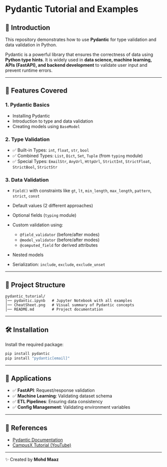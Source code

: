 # Pydantic Tutorial and Examples

## 📌 Introduction

This repository demonstrates how to use **Pydantic** for type validation and data validation in Python.

Pydantic is a powerful library that ensures the correctness of data using **Python type hints**.
It is widely used in **data science, machine learning, APIs (FastAPI), and backend development** to validate user input and prevent runtime errors.

---

## 🚀 Features Covered

### 1. Pydantic Basics

* Installing Pydantic
* Introduction to type and data validation
* Creating models using `BaseModel`

### 2. Type Validation

* ✅ Built-in Types: `int`, `float`, `str`, `bool`
* ✅ Combined Types: `List`, `Dict`, `Set`, `Tuple` (from `typing` module)
* ✅ Special Types: `EmailStr`, `AnyUrl`, `HttpUrl`, `StrictInt`, `StrictFloat`, `StrictBool`, `StrictStr`

### 3. Data Validation

* `Field()` with constraints like `gt`, `lt`, `min_length`, `max_length`, `pattern`, `strict`, `const`
* Default values (2 different approaches)
* Optional fields (`typing` module)
* Custom validation using:

  * `@field_validator` (before/after modes)
  * `@model_validator` (before/after modes)
  * `@computed_field` for derived attributes
* Nested models
* Serialization: `include`, `exclude`, `exclude_unset`

---

## 📂 Project Structure

```
pydantic_tutorial/
│── pydantic.ipynb   # Jupyter Notebook with all examples
│── CheatSheet.png   # Visual summary of Pydantic concepts
│── README.md        # Project documentation
```

---

## 🛠️ Installation

Install the required package:

```bash
pip install pydantic
pip install "pydantic[email]"
```

---

## 🎯 Applications

* ✅ **FastAPI**: Request/response validation
* ✅ **Machine Learning**: Validating dataset schema
* ✅ **ETL Pipelines**: Ensuring data consistency
* ✅ **Config Management**: Validating environment variables

---

## 📖 References

* [Pydantic Documentation](https://docs.pydantic.dev)
* [CampusX Tutorial (YouTube)](https://youtu.be/lRArylZCeOs?si=6LigIPFstzCYvc_y)

---

✨ Created by **Mohd Maaz**

